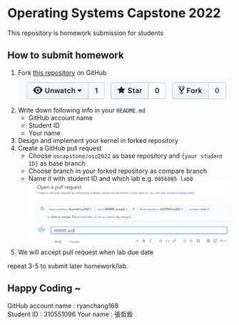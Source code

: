 # Operating Systems Capstone 2022

This repository is homework submission for students

## How to submit homework

1. Fork [this repository](https://github.com/oscapstone/osc2022) on GitHub 
    ![](images/fork_button.png)
2. Write down following info in your `README.md`
    - GitHub account name
    - Student ID
    - Your name
3. Design and implement your kernel in forked repository
4. Create a GitHub pull request
    - Choose `oscapstone/osc2022` as base repository and `{your student ID}` as base branch
    - Choose branch in your forked repository as compare branch
    - Name it with student ID and which lab e.g. `0856085 lab0`
    ![](images/pull_request.png)
5. We will accept pull request when lab due date

repeat 3-5 to submit later homework/lab.

## Happy Coding ~


GitHub account name : ryanchang168	
Student ID : 310551096
Your name : 張哲銓 
